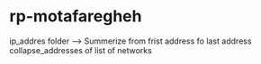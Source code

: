 # rp-motafaregheh
ip_addres folder -->    Summerize   from  frist address fo last address
                        collapse_addresses of list of networks 
                    